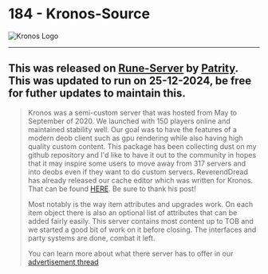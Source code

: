 # 184 - Kronos-Source

![Kronos Logo](https://imgur.com/vlOi8YW.png)

---

**This was released on [Rune-Server](https://www.rune-server.ee/runescape-development/rs2-server/downloads/696766-kronos-osrs-semi-custom-server-deob-client-multi-world-support-184-a.html) by [Patrity](https://www.rune-server.ee/members/patrity/).**
This was updated to run on 25-12-2024, be free for futher updates to maintain this.
---

> Kronos was a semi-custom server that was hosted from May to September of 2020. We launched with 150 players online and maintained stability well.
> Our goal was to have the features of a modern deob client such as gpu rendering while also having high quality custom content.
> This package has been collecting dust on my github repository and I'd like to have it out to the community in hopes that it may inspire some users to move away from 317 servers and into deobs even if they want to do custom servers.
> ReverendDread has already released our cache editor which was written for Kronos. That can be found [HERE](https://www.rune-server.ee/runescape-development/rs2-client/tools/695878-open-source-osrs-deob-cache-tools.html). Be sure to thank his post!
>
> Most notably is the way item attributes and upgrades work. On each item object there is also an optional list of attributes that can be added fairly easily.
> This server contains most content up to TOB and we started a good bit of work on it before closing. The interfaces and party systems are done, combat it left.
>
> You can learn more about what there server has to offer in our [advertisement thread](https://www.rune-server.ee/runescape-development/rs2-server/advertise/690549-kronos-first-osrs-deob-custom-server-just-released.html)

